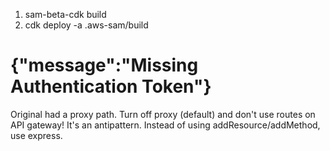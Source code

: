 1. sam-beta-cdk build
2. cdk deploy -a .aws-sam/build

# {"message":"Missing Authentication Token"}

Original had a proxy path. Turn off proxy (default) and don't use routes on API gateway! It's an antipattern. Instead of using addResource/addMethod, use express.


